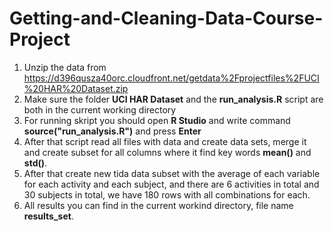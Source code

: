 # Getting-and-Cleaning-Data-Course-Project


1. Unzip the data from https://d396qusza40orc.cloudfront.net/getdata%2Fprojectfiles%2FUCI%20HAR%20Dataset.zip
2. Make sure the folder **UCI HAR Dataset** and the **run_analysis.R** script are both in the current working directory
2. For running skript you should open **R Studio** and write command **source("run_analysis.R")** and press **Enter**
3. After that script read all files with data and create data sets, merge it and create subset for all columns where it find key words **mean()** and **std()**.
4. After that create new tida data subset with the average of each variable for each activity and each subject, and there are 6 activities in total and 30 subjects in total, we have 180 rows with all combinations for each.
5. All results you can find in the current workind directory, file name **results_set**.
